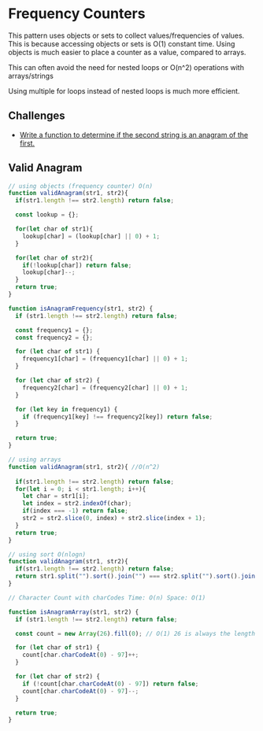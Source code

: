# Frequency Counters

This pattern uses objects or sets to collect values/frequencies of values. This is because accessing objects or sets is O(1) constant time. Using objects is much easier to place a counter as a value, compared to arrays.

This can often avoid the need for nested loops or O(n^2) operations with arrays/strings

Using multiple for loops instead of nested loops is much more efficient. 

## Challenges

* [Write a function to determine if the second string is an anagram of the first.](#valid-anagram)


## Valid Anagram
```js
// using objects (frequency counter) O(n)
function validAnagram(str1, str2){
  if(str1.length !== str2.length) return false;

  const lookup = {};

  for(let char of str1){
    lookup[char] = (lookup[char] || 0) + 1;
  }

  for(let char of str2){
    if(!lookup[char]) return false;
    lookup[char]--;
  }
  return true;
}

function isAnagramFrequency(str1, str2) {
  if (str1.length !== str2.length) return false;

  const frequency1 = {};
  const frequency2 = {};

  for (let char of str1) {
    frequency1[char] = (frequency1[char] || 0) + 1;
  }

  for (let char of str2) {
    frequency2[char] = (frequency2[char] || 0) + 1;
  }

  for (let key in frequency1) {
    if (frequency1[key] !== frequency2[key]) return false;
  }

  return true;
}
```
```js
// using arrays
function validAnagram(str1, str2){ //O(n^2)
  
  if(str1.length !== str2.length) return false;
  for(let i = 0; i < str1.length; i++){
    let char = str1[i];
    let index = str2.indexOf(char);
    if(index === -1) return false;
    str2 = str2.slice(0, index) + str2.slice(index + 1);
  }
  return true;
}
```
```js
// using sort O(nlogn)
function validAnagram(str1, str2){
  if(str1.length !== str2.length) return false;
  return str1.split("").sort().join("") === str2.split("").sort().join("");
}
```
```js
// Character Count with charCodes Time: O(n) Space: O(1)

function isAnagramArray(str1, str2) {
  if (str1.length !== str2.length) return false;

  const count = new Array(26).fill(0); // O(1) 26 is always the length of the alphabet

  for (let char of str1) {
    count[char.charCodeAt(0) - 97]++;
  }

  for (let char of str2) {
    if (!count[char.charCodeAt(0) - 97]) return false;
    count[char.charCodeAt(0) - 97]--;
  }

  return true;
}
```
